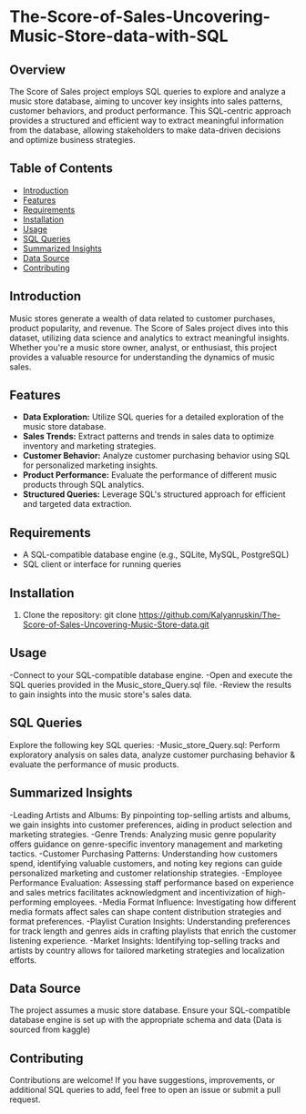 # The-Score-of-Sales-Uncovering-Music-Store-data-with-SQL

## Overview

The Score of Sales project employs SQL queries to explore and analyze a music store database, aiming to uncover key insights into sales patterns, customer behaviors, and product performance. This SQL-centric approach provides a structured and efficient way to extract meaningful information from the database, allowing stakeholders to make data-driven decisions and optimize business strategies.

## Table of Contents

- [Introduction](#introduction)
- [Features](#features)
- [Requirements](#requirements)
- [Installation](#installation)
- [Usage](#usage)
- [SQL Queries](#sql-queries)
- [Summarized Insights](#summarized-insights)
- [Data Source](#data-source)
- [Contributing](#contributing)

## Introduction

Music stores generate a wealth of data related to customer purchases, product popularity, and revenue. The Score of Sales project dives into this dataset, utilizing data science and analytics to extract meaningful insights. Whether you're a music store owner, analyst, or enthusiast, this project provides a valuable resource for understanding the dynamics of music sales.

## Features

- **Data Exploration:** Utilize SQL queries for a detailed exploration of the music store database.
- **Sales Trends:** Extract patterns and trends in sales data to optimize inventory and marketing strategies.
- **Customer Behavior:** Analyze customer purchasing behavior using SQL for personalized marketing insights.
- **Product Performance:** Evaluate the performance of different music products through SQL analytics.
- **Structured Queries:** Leverage SQL's structured approach for efficient and targeted data extraction.

## Requirements

- A SQL-compatible database engine (e.g., SQLite, MySQL, PostgreSQL)
- SQL client or interface for running queries

## Installation

1. Clone the repository:
   git clone https://github.com/Kalyanruskin/The-Score-of-Sales-Uncovering-Music-Store-data.git

## Usage

-Connect to your SQL-compatible database engine.
-Open and execute the SQL queries provided in the Music_store_Query.sql file.
-Review the results to gain insights into the music store's sales data.

## SQL Queries

Explore the following key SQL queries:
-Music_store_Query.sql: Perform exploratory analysis on sales data, analyze customer purchasing behavior & evaluate the performance of music products.

## Summarized Insights

-Leading Artists and Albums: By pinpointing top-selling artists and albums, we gain insights into customer preferences, aiding in product selection and marketing strategies.
-Genre Trends: Analyzing music genre popularity offers guidance on genre-specific inventory management and marketing tactics.
-Customer Purchasing Patterns: Understanding how customers spend, identifying valuable customers, and noting key regions can guide personalized marketing and customer relationship strategies.
-Employee Performance Evaluation: Assessing staff performance based on experience and sales metrics facilitates acknowledgment and incentivization of high-performing employees.
-Media Format Influence: Investigating how different media formats affect sales can shape content distribution strategies and format preferences.
-Playlist Curation Insights: Understanding preferences for track length and genres aids in crafting playlists that enrich the customer listening experience.
-Market Insights: Identifying top-selling tracks and artists by country allows for tailored marketing strategies and localization efforts.

## Data Source

The project assumes a music store database. Ensure your SQL-compatible database engine is set up with the appropriate schema and data (Data is sourced from kaggle)

## Contributing

Contributions are welcome! If you have suggestions, improvements, or additional SQL queries to add, feel free to open an issue or submit a pull request.
